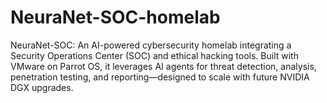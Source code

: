 # NeuraNet-SOC-homelab
NeuraNet-SOC: An AI-powered cybersecurity homelab integrating a Security Operations Center (SOC) and ethical hacking tools. Built with VMware on Parrot OS, it leverages AI agents for threat detection, analysis, penetration testing, and reporting—designed to scale with future NVIDIA DGX upgrades.
